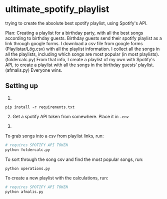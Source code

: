 # ultimate_spotify_playlist

trying to create the absolute best spotify playlist, using Spotify's API.

Plan:
Creating a playlist for a birthday party, with all the best songs according to birthday guests.
Birthday guests send their spotify playlist as a link through google forms.
I download a csv file from google forms (Playlistar/Lög.csv) with all the playlist information.
I collect all the songs in all the playlists, including which songs are most popular (in most playlists). (foldercalc.py)
From that info, I create a playlist of my own with Spotify's API, to create a playlist with all the songs in the birthday guests' playlist. (afmalis.py)
Everyone wins.

## Setting up

1.

```
pip install -r requirements.txt
```

2.  Get a spotify API token from somewhere. Place it in `.env`

3.

To grab songs into a csv from playlist links, run:

```bash
# requires SPOTIFY API TOKEN
python foldercalc.py
```

To sort through the song csv and find the most popular songs, run:

```bash
python operations.py
```

To create a new playlist with the calculations, run:

```bash
# requires SPOTIFY API TOKEN
python afmalis.py
```
